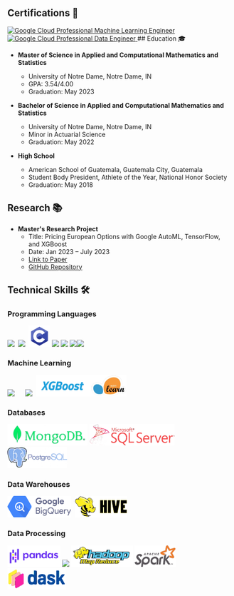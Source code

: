## Certifications 🏅
<a href="https://google.accredible.com/e8115939-9809-4e5d-91b2-377ffb24355f?record_view=true" target="_blank">
  <img src="https://api.accredible.com/v1/frontend/credential_website_embed_image/badge/81864219" alt="Google Cloud Professional Machine Learning Engineer" height="150">
</a>
<a href="https://www.credential.net/cda3d5ea-b2a2-44cf-8ca1-1b5e5512c184#gs.596223" target="_blank">
  <img src="https://api.accredible.com/v1/frontend/credential_website_embed_image/badge/80487679" alt="Google Cloud Professional Data Engineer" height="150">
</a>
## Education 🎓

- **Master of Science in Applied and Computational Mathematics and Statistics**
  - University of Notre Dame, Notre Dame, IN
  - GPA: 3.54/4.00
  - Graduation: May 2023

- **Bachelor of Science in Applied and Computational Mathematics and Statistics**
  - University of Notre Dame, Notre Dame, IN
  - Minor in Actuarial Science
  - Graduation: May 2022

- **High School**
  - American School of Guatemala, Guatemala City, Guatemala
  - Student Body President, Athlete of the Year, National Honor Society
  - Graduation: May 2018

## Research 📚

- **Master's Research Project**
  - Title: Pricing European Options with Google AutoML, TensorFlow, and XGBoost
  - Date: Jan 2023 – July 2023
  - [Link to Paper](https://arxiv.org/abs/2307.00476)
  - [GitHub Repository](https://github.com/juan-esteban-berger/Options_Pricing_AutoML_TensorFlow_XGBoost)

## Technical Skills 🛠️

### Programming Languages

<img src="https://brandslogos.com/wp-content/uploads/images/large/python-logo.png" height="48">&nbsp;&nbsp;<img src="https://www.r-project.org/logo/Rlogo.svg" height="48">&nbsp;&nbsp;<img src="clang.png" width="48">&nbsp;<img src="https://img.icons8.com/color/48/000000/c-plus-plus-logo.png" width="48">&nbsp;<img src="https://symbols.getvecta.com/stencil_28/61_sql-database-generic.90b41636a8.png" height="48">&nbsp;<img src="https://brandslogos.com/wp-content/uploads/images/large/java-logo-1.png" height="48"><img src="https://upload.wikimedia.org/wikipedia/commons/thumb/4/4b/Bash_Logo_Colored.svg/2048px-Bash_Logo_Colored.svg.png" height="48">

### Machine Learning
<img src="https://upload.wikimedia.org/wikipedia/commons/thumb/2/2d/Tensorflow_logo.svg/1200px-Tensorflow_logo.svg.png" height="48">&nbsp;&nbsp;&nbsp;&nbsp;&nbsp;&nbsp;<img src="https://upload.wikimedia.org/wikipedia/commons/thumb/1/10/PyTorch_logo_icon.svg/1200px-PyTorch_logo_icon.svg.png" height="48">&nbsp;&nbsp;<img src="xgboost.png" height="48"><img src="sklearn.png" height="48">

### Databases
<img src="mongodb.png" height="48">&nbsp;<img src="sqlserver.png" height="48">&nbsp;&nbsp;<img src="postgresql.png" height="48">

### Data Warehouses
<img src="bigquery.png" height="48">&nbsp;&nbsp;<img src="hive-removebg-preview.png" height="48">

### Data Processing
<img src="pandas.png" height="48">&nbsp;<img src="https://upload.wikimedia.org/wikipedia/commons/thumb/3/31/NumPy_logo_2020.svg/2560px-NumPy_logo_2020.svg.png" height="48">&nbsp;<img src="hadoop.png" height="48">&nbsp;<img src="spark.png" height="48">&nbsp;&nbsp;<img src="dask.png" height="48">
